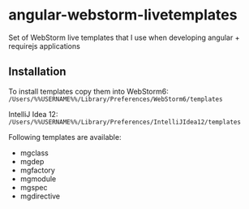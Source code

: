 angular-webstorm-livetemplates
==============================

Set of WebStorm live templates that I use when developing angular + requirejs applications

## Installation
To install templates copy them into 
WebStorm6:
`/Users/%%USERNAME%%/Library/Preferences/WebStorm6/templates`

IntelliJ Idea 12:
`/Users/%%USERNAME%%/Library/Preferences/IntelliJIdea12/templates`

Following templates are available:

* mgclass
* mgdep
* mgfactory
* mgmodule
* mgspec
* mgdirective
